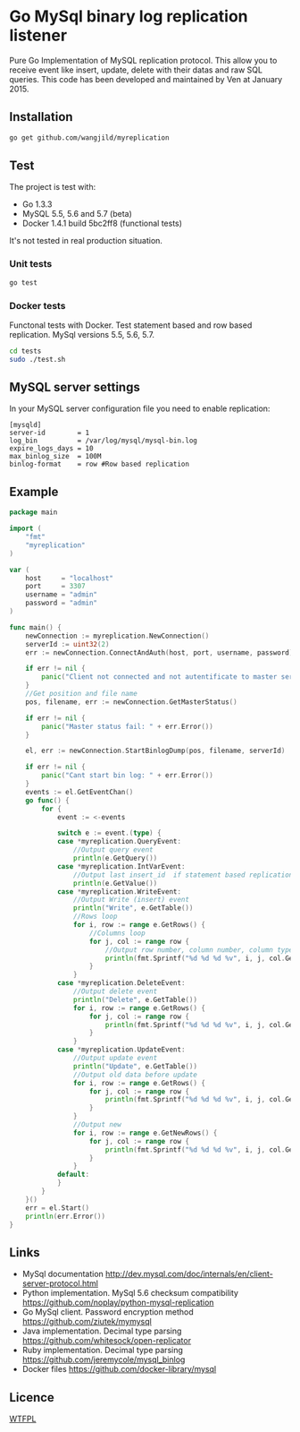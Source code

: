 # Go MySql binary log replication listener

Pure Go Implementation of MySQL replication protocol. This allow you to receive event like insert, update, delete with their datas and raw SQL queries. This code has been developed and maintained by Ven at January 2015.

## Installation

```bash
go get github.com/wangjild/myreplication
```

## Test

The project is test with:

 - Go 1.3.3 
 - MySQL 5.5, 5.6 and 5.7 (beta)
 - Docker 1.4.1 build 5bc2ff8 (functional tests)

It's not tested in real production situation.

### Unit tests
```bash
go test
```

### Docker tests

Functonal tests with Docker. Test statement based and row based replication. MySql versions 5.5, 5.6, 5.7. 

```bash
cd tests
sudo ./test.sh
```

## MySQL server settings

In your MySQL server configuration file you need to enable replication:

    [mysqld]
    server-id		 = 1
    log_bin			 = /var/log/mysql/mysql-bin.log
    expire_logs_days = 10
    max_binlog_size  = 100M
    binlog-format    = row #Row based replication

## Example
```go
package main

import (
	"fmt"
	"myreplication"
)

var (
	host     = "localhost"
	port     = 3307
	username = "admin"
	password = "admin"
)

func main() {
	newConnection := myreplication.NewConnection()
	serverId := uint32(2)
	err := newConnection.ConnectAndAuth(host, port, username, password)

	if err != nil {
		panic("Client not connected and not autentificate to master server with error:" + err.Error())
	}
	//Get position and file name
	pos, filename, err := newConnection.GetMasterStatus()

	if err != nil {
		panic("Master status fail: " + err.Error())
	}

	el, err := newConnection.StartBinlogDump(pos, filename, serverId)

	if err != nil {
		panic("Cant start bin log: " + err.Error())
	}
	events := el.GetEventChan()
	go func() {
		for {
			event := <-events

			switch e := event.(type) {
			case *myreplication.QueryEvent:
				//Output query event
				println(e.GetQuery())
			case *myreplication.IntVarEvent:
				//Output last insert_id  if statement based replication
				println(e.GetValue())
			case *myreplication.WriteEvent:
				//Output Write (insert) event
				println("Write", e.GetTable())
				//Rows loop
				for i, row := range e.GetRows() {
					//Columns loop
					for j, col := range row {
						//Output row number, column number, column type and column value
						println(fmt.Sprintf("%d %d %d %v", i, j, col.GetType(), col.GetValue()))
					}
				}
			case *myreplication.DeleteEvent:
				//Output delete event
				println("Delete", e.GetTable())
				for i, row := range e.GetRows() {
					for j, col := range row {
						println(fmt.Sprintf("%d %d %d %v", i, j, col.GetType(), col.GetValue()))
					}
				}
			case *myreplication.UpdateEvent:
				//Output update event
				println("Update", e.GetTable())
				//Output old data before update
				for i, row := range e.GetRows() {
					for j, col := range row {
						println(fmt.Sprintf("%d %d %d %v", i, j, col.GetType(), col.GetValue()))
					}
				}
				//Output new
				for i, row := range e.GetNewRows() {
					for j, col := range row {
						println(fmt.Sprintf("%d %d %d %v", i, j, col.GetType(), col.GetValue()))
					}
				}
			default:
			}
		}
	}()
	err = el.Start()
	println(err.Error())
}

```
## Links
 - MySql documentation http://dev.mysql.com/doc/internals/en/client-server-protocol.html 
 - Python implementation. MySql 5.6 checksum compatibility https://github.com/noplay/python-mysql-replication
 - Go MySql client. Password encryption method https://github.com/ziutek/mymysql
 - Java implementation. Decimal type parsing https://github.com/whitesock/open-replicator 
 - Ruby implementation. Decimal type parsing https://github.com/jeremycole/mysql_binlog
 - Docker files https://github.com/docker-library/mysql
 

## Licence
[WTFPL](http://www.wtfpl.net/)
